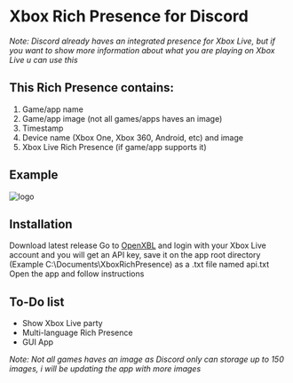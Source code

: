 # Xbox Rich Presence for Discord
*Note: Discord already haves an integrated presence for Xbox Live, but if you want to show more information about what you are playing on Xbox Live u can use this*
## This Rich Presence contains:
1. Game/app name
2. Game/app image (not all games/apps haves an image)
3. Timestamp
4. Device name (Xbox One, Xbox 360, Android, etc) and image
5. Xbox Live Rich Presence (if game/app supports it)

## Example 
![logo](https://github.com/MrCoolAndroid/Xbox-Rich-Presence-Discord/raw/main/Example.png)

## Installation
Download latest release
Go to [OpenXBL](https://xbl.io) and login with your Xbox Live account and you will get an API key, save it on the app root directory (Example C:\Documents\XboxRichPresence\) as a .txt file named api.txt
Open the app and follow instructions


## To-Do list
* Show Xbox Live party
* Multi-language Rich Presence
* GUI App

*Note: Not all games haves an image as Discord only can storage up to 150 images, i will be updating the app with more images*

